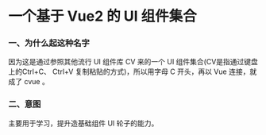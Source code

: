 # 一个基于 Vue2 的 UI 组件集合
### 一、为什么起这种名字
因为这是通过参照其他流行 UI 组件库 CV 来的一个 UI 组件集合(CV是指通过键盘上的Ctrl+C、 Ctrl+V 复制粘贴的方式)，所以用字母 C 开头，再以 Vue 连接，就成了 cvue 。
### 二、意图
主要用于学习，提升造基础组件 UI 轮子的能力。

